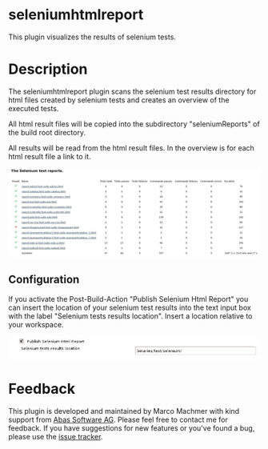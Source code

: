 # seleniumhtmlreport

This plugin visualizes the results of selenium tests.

# Description

The seleniumhtmlreport plugin scans the selenium test results directory
for html files created by selenium tests and creates an overview of the
executed tests.

All html result files will be copied into the subdirectory
"seleniumReports" of the build root directory.

All results will be read from the html result files. In the overview is
for each html result file a link to it.

![seleniumhtmlreport_overview](docs/images/seleniumhtmlreport_overview.jpg)

## Configuration

If you activate the Post-Build-Action "Publish Selenium Html Report" you
can insert the location of your selenium test results into the text
input box with the label "Selenium tests results location". Insert a
location relative to your workspace.

![seleniumhtmlreport_config](docs/images/seleniumhtmlreport_config.jpg)

# Feedback

This plugin is developed and maintained by Marco Machmer with kind
support from [Abas Software AG](http://www.abas.de/). Please feel free
to contact me for feedback. If you have suggestions for new features or
you've found a bug, please use the [issue
tracker](https://issues.jenkins.io/issues/?jql=project%20%3D%20JENKINS%20AND%20component%20%3D%20seleniumhtmlreport-plugin).